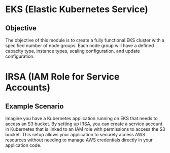 

# EKS (Elastic Kubernetes Service)
## Objective
The objective of this module is to create a fully functional EKS cluster with a specified number of node groups. Each node group will have a defined capacity type, instance types, scaling configuration, and update configuration.


# IRSA (IAM Role for Service Accounts)
## Example Scenario
Imagine you have a Kubernetes application running on EKS that needs to access an S3 bucket. By setting up IRSA, you can create a service account in Kubernetes that is linked to an IAM role with permissions to access the S3 bucket. This setup allows your application to securely access AWS resources without needing to manage AWS credentials directly in your application code.
